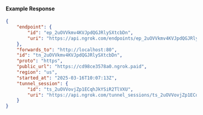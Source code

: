 <!-- Code generated for API Clients. DO NOT EDIT. -->

#### Example Response

```json
{
	"endpoint": {
		"id": "ep_2uOVVkmv4KVJpdQGJRlySXtcbDn",
		"uri": "https://api.ngrok.com/endpoints/ep_2uOVVkmv4KVJpdQGJRlySXtcbDn"
	},
	"forwards_to": "http://localhost:80",
	"id": "tn_2uOVVkmv4KVJpdQGJRlySXtcbDn",
	"proto": "https",
	"public_url": "https://cd98ce3578a0.ngrok.paid",
	"region": "us",
	"started_at": "2025-03-16T10:07:13Z",
	"tunnel_session": {
		"id": "ts_2uOVVovjZp1ECqhJkYSiR2TlVXU",
		"uri": "https://api.ngrok.com/tunnel_sessions/ts_2uOVVovjZp1ECqhJkYSiR2TlVXU"
	}
}
```
